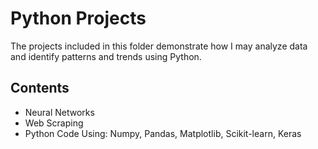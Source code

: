 # Python Projects

The projects included in this folder demonstrate how I may analyze data and identify patterns and trends using Python.

## Contents
* Neural Networks
* Web Scraping
* Python Code Using: Numpy, Pandas, Matplotlib, Scikit-learn, Keras
